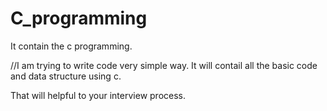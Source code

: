 # C_programming
It contain the c programming.


//I am trying to write code very simple way.
It will contail all the basic code and data structure using c.

That will helpful to your interview process.
